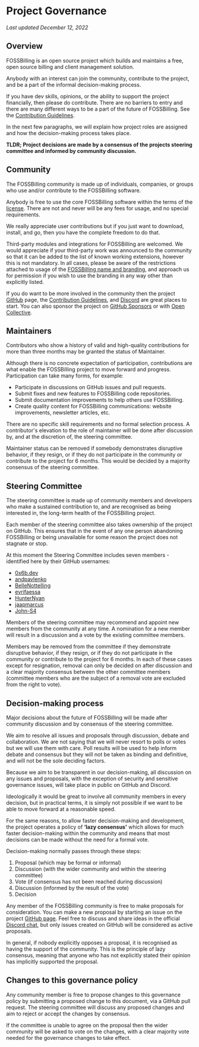 # Project Governance
*Last updated December 12, 2022*

## Overview

FOSSBilling is an open source project which builds and maintains a free, open source billing and client management solution. 

Anybody with an interest can join the community, contribute to the project, and be a part of the informal decision-making process. 

If you have dev skills, opinions, or the ability to support the project financially, then please do contribute. There are no barriers to entry and there are many different ways to be a part of the future of FOSSBilling. See the [Contribution Guidelines](https://github.com/FOSSBilling/FOSSBilling/blob/main/CONTRIBUTING.md). 

In the next few paragraphs, we will explain how project roles are assigned and how the decision-making process takes place.

__TLDR; Project decisions are made by a consensus of the projects steering committee and informed by community discussion.__

## Community

The FOSSBilling community is made up of individuals, companies, or groups who use and/or contribute to the FOSSBilling software.

Anybody is free to use the core FOSSBilling software within the terms of the [license](https://github.com/FOSSBilling/FOSSBilling/blob/main/LICENSE). There are not and never will be any fees for usage, and no special requirements. 

We really appreciate user contributions but if you just want to download, install, and go, then you have the complete freedom to do that.

Third-party modules and integrations for FOSSBilling are welcomed. We would appreciate if your third-party work was announced to the community so that it can be added to the list of known working extensions, however this is not mandatory. In all cases, please be aware of the restrictions attached to usage of the [FOSSBilling name and branding](https://github.com/FOSSBilling/branding#readme), and approach us for permission if you wish to use the branding in any way other than explicitly listed. 

If you do want to be more involved in the community then the project [GitHub](https://github.com/FOSSBilling/FOSSBilling) page, the [Contribution Guidelines](https://github.com/FOSSBilling/FOSSBilling/blob/main/CONTRIBUTING.md), and [Discord](https://fossbilling.org/discord) are great places to start. You can also sponsor the project on [GitHub Sponsors](https://github.com/sponsors/FOSSBilling) or with [Open Collective](https://opencollective.com/FOSSBilling).

## Maintainers

Contributors who show a history of valid and high-quality contributions for more than three months may be granted the status of Maintainer.

Although there is no concrete expectation of participation, contributions are what enable the FOSSBilling project to move forward and progress. Participation can take many forms, for example:

* Participate in discussions on GitHub issues and pull requests.
* Submit fixes and new features to FOSSBilling code repositories.
* Submit documentation improvements to help others use FOSSBilling.
* Create quality content for FOSSBilling communications: website improvements, newsletter articles, etc.

There are no specific skill requirements and no formal selection process. A contributor's elevation to the role of maintainer will be done after discussion by, and at the discretion of, the steering committee.

Maintainer status can be removed if somebody demonstrates disruptive behavior, if they resign, or if they do not participate in the community or contribute to the project for 6 months. This would be decided by a majority consensus of the steering committee.

## Steering Committee

The steering committee is made up of community members and developers who make a sustained contribution to, and are recognised as being interested in, the long-term health of the FOSSBilling project. 

Each member of the steering committee also takes ownership of the project on GitHub. This ensures that in the event of any one person abandoning FOSSBilling or being unavailable for some reason the project does not stagnate or stop.

At this moment the Steering Committee includes seven members - identified here by their GitHub usernames:

* [0x6b.dev](https://github.com/0x6b-dev)
* [andpavlenko](https://github.com/andpavlenko)
* [BelleNottelling](https://github.com/BelleNottelling)
* [evrifaessa](https://github.com/evrifaessa)
* [HunterNyan](https://github.com/HunterNyan)
* [jaapmarcus](https://github.com/jaapmarcus)
* [John-S4](https://github.com/John-S4)

Members of the steering committee may recommend and appoint new members from the community at any time. A nomination for a new member will result in a discussion and a vote by the existing committee members. 

Members may be removed from the committee if they demonstrate disruptive behavior, if they resign, or if they do not participate in the community or contribute to the project for 6 months. In each of these cases except for resignation, removal can only be decided on after discussion and a clear majority consensus between the other committee members (committee members who are the subject of a removal vote are excluded from the right to vote). 

## Decision-making process

Major decisions about the future of FOSSBilling will be made after community discussion and by consensus of the steering committee. 

We aim to resolve all issues and proposals through discussion, debate and collaboration. We are not saying that we will never resort to polls or votes but we will use them with care. Poll results will be used to help inform debate and consensus but they will not be taken as binding and definitive, and will not be the sole deciding factors.

Because we aim to be transparent in our decision-making, all discussion on any issues and proposals, with the exception of security and sensitive governance issues, will take place in public on GitHub and Discord.

Ideologically it would be great to involve all community members in every decision, but in practical terms, it is simply not possible if we want to be able to move forward at a reasonable speed.

For the same reasons, to allow faster decision-making and development, the project operates a policy of **‘lazy consensus'** which allows for much faster decision-making within the community and means that most decisions can be made without the need for a formal vote.

Decision-making normally passes through these steps:

1. Proposal (which may be formal or informal)
1. Discussion (with the wider community and within the steering committee)
1. Vote (if consensus has not been reached during discussion)
1. Discussion (informed by the result of the vote)
1. Decision

Any member of the FOSSBilling community is free to make proposals for consideration. You can make a new proposal by starting an issue on the project [GitHub page](https://github.com/FOSSBilling/FOSSBilling). Feel free to discuss and share ideas in the official [Discord chat](https://fossbilling.org/discord), but only issues created on GitHub will be considered as active proposals.

In general, if nobody explicitly opposes a proposal, it is recognised as having the support of the community. This is the principle of lazy consensus, meaning that anyone who has not explicitly stated their opinion has implicitly supported the proposal. 

## Changes to this governance policy

Any community member is free to propose changes to this governance policy by submitting a proposed change to this document, via a GitHub pull request. The steering committee will discuss any proposed changes and aim to reject or accept the changes by consensus.

If the committee is unable to agree on the proposal then the wider community will be asked to vote on the changes, with a clear majority vote needed for the governance changes to take effect.
